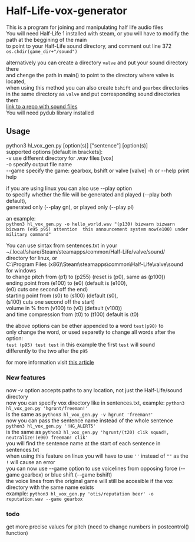 # Half-Life-vox-generator
This is a program for joining and manipulating half life audio files  
You will need Half-Life 1 installed with steam, or you will have to modify the path at the beggining of the main  
to point to your Half-Life sound directory, and comment out line 372 ```os.chdir(game_dir+"/sound")```  
  
alternatively you can create a directory ```valve``` and put your sound directory there  
and chenge the path in main() to point to the directory where valve is located,  
when using this method you can also create ```bshift``` and ```gearbox``` directories  
in the same directory as ```valve``` and put corresponding sound directories them  
[link to a repo with sound files](https://github.com/sourcesounds/hl1)  
You will need pydub library installed  
## Usage
python3 hl\_vox\_gen.py \[option(s)\] \["sentence"\] \[option(s)\]  
supported options \[default in brackets\]:  
-v use different directory for .wav files [vox]  
-o specify output file name  
--game specify the game: gearbox, bshift or valve [valve]
-h or --help print help  

if you are using linux you can also use --play option  
to specify whether the file will be generated and played (--play both default),  
generated only (--play gn), or played only (--play pl)  

an example:  
```python3 hl_vox_gen.py -o hello_world.wav "(p130) bizwarn bizwarn bizwarn (e95 p95) attention  this announcement system now(e100) under military command"```

You can use sintax from sentences.txt in your  
~/.local/share/Steam/steamapps/common/Half-Life/valve/sound/  
directory for linux, or  
C:\\Program Files (x86)\\Steam\\steamapps\\common\\Half-Life\\valve\\sound  
for windows  
to change pitch from (p1) to (p255) (reset is (p0), same as (p100))  
ending point from (e100) to (e0) (default is (e100),  
(e0) cuts one second off the end)  
starting point from (s0) to (s100) (default (s0),  
(s100) cuts one second off the start)  
volume in % from (v100) to (v0) (default (v100))  
and time compression from (t0) to (t100) default is (t0)  

the above options can be ether appended to a word ```test(p90)``` to  
only change the word, or used separetly to change all words after the option:  
```test (p95) test test``` in this example the first ```test``` will sound  
differently to the two after the ```p95```  

for more information visit [this article](https://twhl.info/wiki/page/sentences.txt)  

### New features
now -v option accepts paths to any location, not just the Half-Life/sound directory  
now you can specify vox directory like in sentences.txt, example: ```python3 hl_vox_gen.py 'hgrunt/freeman!'```  
is the same as ```python3 hl_vox_gen.py -v hgrunt 'freeman!'```  
now you can pass the sentence name instead of the whole sentence ```python3 hl_vox_gen.py '!HG_ALERT5'```  
is the same as ```python3 hl_vox_gen.py 'hgrunt/(t20) clik squad!, neutralize!(e90) freeman! clik'```  
you will find the sentence name at the start of each sentence in sentences.txt  
when using this feature on linux you will have to use ```''``` instead of ```""``` as the ```!``` will cause an error  
you can now use --game option to use voicelines from opposing force (--game gearbox) or blue shift (--game bshift)  
the voice lines from the original game will still be accesible if the vox directory with the same name exists  
example: ```python3 hl_vox_gen.py 'otis/reputation beer' -o reputation.wav --game gearbox```  
### todo
get more precise values for pitch (need to change numbers in postcontrol() function)  

